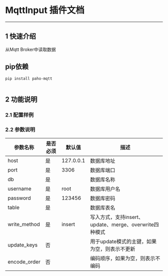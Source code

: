 
# MqttInput 插件文档

___



## 1 快速介绍

从Mqtt Broker中读取数据



## pip依赖

```shell
pip install paho-mqtt


```


## 2 功能说明

### 2.1 配置样例




### 2.2 参数说明

| 参数名称     | 是否必须 | 默认值 | 描述       | 
|------------|------|------|-------------------------------|
| host | 是 | 127.0.0.1 | 数据库地址 |
| port | 是 | 3306 | 数据库端口 |
| db | 是 |  | 数据库名称 |
| username | 是 | root | 数据库用户名 |
| password | 是 | 123456 | 数据库密码 |
| table | 是 |  | 数据库表名 |
| write_method | 是 | insert | 写入方式，支持insert、update、merge、overwrite四种模式 |
| update_keys | 否 |  | 用于update模式的主键，如果为空，则表示不更新 |
| encode_order | 否 |  | 编码顺序，如果为空，则表示不编码 |



